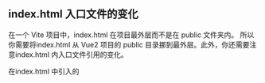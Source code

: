 

## index.html  入口文件的变化
在一个 Vite 项目中，index.html 在项目最外层而不是在 public 文件夹内。
所以你需要将index.html 从 Vue2 项目的 public 目录挪到最外层。此外，你还需要注意index.html 内入口文件引用的变化。

在index.html 中引入的 <script> 带有 type="module"属性的，都将会打包进代码中，

在ftl 中加载的js 资源也需要调整加上 type="module"


## vite.config.js
在Vue2 项目中，打包构建等配置是定义在 vue.config.js  中，它实际上是为覆盖webpack 配置而套的一个壳，其构建时从该文件读取 webpack 需要的配置信息。
但是在 vite 中，配置文件需要定义在 vite.config.js 中


## Node v18
vite 中我们需要使用 node 新特性，所以项目要求 node 使用最低版本是 v18。



## Prism Vue3
Vue2 版的 Zoom-UI 支持后编译的方式，也就意味着在你的项目中引入的 zoom-ui 组件，实际编译打包的时候，使用的是所在项目的打包编译配置，而不是zoom-ui 编译构建后的。
由于在 Prism Vue3 中，不再支持后编译的方式，因此 package.json 中的transformModules就没有意义了